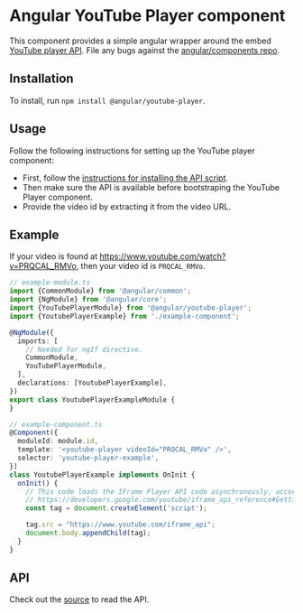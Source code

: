 # Angular YouTube Player component

This component provides a simple angular wrapper around the embed [YouTube player API](https://developers.google.com/youtube/iframe_api_reference). File any bugs against the [angular/components repo](https://github.com/angular/components/issues).

## Installation

To install, run `npm install @angular/youtube-player`.

## Usage

Follow the following instructions for setting up the YouTube player component:

- First, follow the [instructions for installing the API script](https://developers.google.com/youtube/iframe_api_reference#Getting_Started).
- Then make sure the API is available before bootstraping the YouTube Player component.
- Provide the video id by extracting it from the video URL.

## Example

If your video is found at https://www.youtube.com/watch?v=PRQCAL_RMVo, then your video id is `PRQCAL_RMVo`.

```typescript
// example-module.ts
import {CommonModule} from '@angular/common';
import {NgModule} from '@angular/core';
import {YouTubePlayerModule} from '@angular/youtube-player';
import {YoutubePlayerExample} from './example-component';

@NgModule({
  imports: [
    // Needed for ngIf directive.
    CommonModule,
    YouTubePlayerModule,
  ],
  declarations: [YoutubePlayerExample],
})
export class YoutubePlayerExampleModule {
}

// example-component.ts
@Component({
  moduleId: module.id,
  template: '<youtube-player videoId="PRQCAL_RMVo" />',
  selector: 'youtube-player-example',
})
class YoutubePlayerExample implements OnInit {
  onInit() {
    // This code loads the IFrame Player API code asynchronously, according to the instructions at
    // https://developers.google.com/youtube/iframe_api_reference#Getting_Started
    const tag = document.createElement('script');

    tag.src = "https://www.youtube.com/iframe_api";
    document.body.appendChild(tag);
  }
}

```

## API

Check out the [source](./youtube-player.ts) to read the API.
